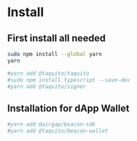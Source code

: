 # Install

## First install all needed

```bash
sudo npm install --global yarn
yarn

#yarn add @taquito/taquito
#sudo npm install typescript --save-dev
#yarn add @taquito/signer
```

## Installation for dApp Wallet

```bash
#yarn add @airgap/beacon-sdk
#yarn add @taquito/beacon-wallet
```
